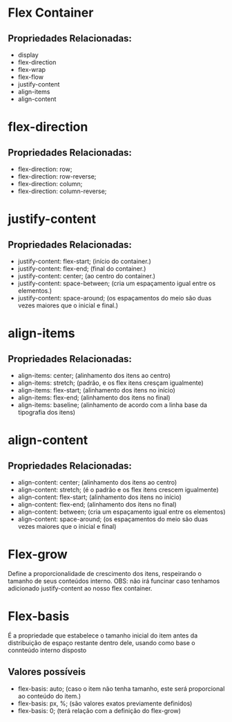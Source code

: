 # Flex Container

## Propriedades Relacionadas:

+ display
+ flex-direction
+ flex-wrap
+ flex-flow
+ justify-content
+ align-items
+ align-content



# flex-direction
## Propriedades Relacionadas:

+ flex-direction: row;
+ flex-direction: row-reverse;
+ flex-direction: column;
+ flex-direction: column-reverse;

# justify-content
## Propriedades Relacionadas:

+ justify-content: flex-start; (início do container.)
+ justify-content: flex-end; (final do container.)
+ justify-content: center; (ao centro do container.)
+ justify-content: space-between; (cria um espaçamento igual entre os elementos.)
+ justify-content: space-around; (os espaçamentos do meio são duas vezes maiores que o inicial e final.)

# align-items
## Propriedades Relacionadas:

+ align-items: center; (alinhamento dos itens ao centro)
+ align-items: stretch; (padrão, e os flex itens cresçam igualmente)
+ align-items: flex-start; (alinhamento dos itens no início)
+ align-items: flex-end; (alinhamento dos itens no final)
+ align-items: baseline; (alinhamento de acordo com a linha base da tipografia dos itens)

# align-content
## Propriedades Relacionadas:

+ align-content: center; (alinhamento dos itens ao centro)
+ align-content: stretch; (é o padrão e os flex itens crescem igualmente)
+ align-content: flex-start; (alinhamento dos itens no início)
+ align-content: flex-end; (alinhamento dos itens no final) 
+ align-content: between; (cria um espaçamento igual entre os elementos)
+ align-content: space-around; (os espaçamentos do meio são duas vezes maiores que o inicial e final)

# Flex-grow
Define a proporcionalidade de crescimento dos itens, respeirando o tamanho de seus conteúdos interno.
OBS: não irá funcinar caso tenhamos adicionado justify-content ao nosso flex container.

# Flex-basis
É a propriedade que estabelece o tamanho inicial do item antes da distribuição de espaço restante dentro dele, usando como base o connteúdo interno disposto
## Valores possíveis
+ flex-basis: auto; (caso o item não tenha tamanho, este será proporcional ao conteúdo do item.)
+ flex-basis: px, %; (são valores exatos previamente definidos)
+ flex-basis: 0; (terá relação com a definição do flex-grow)